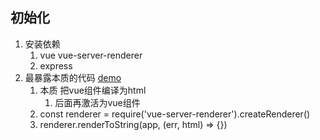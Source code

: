 ## 初始化
1. 安装依赖
   1. vue vue-server-renderer
   2. express
2. 最暴露本质的代码 [demo](./server.js)
   1. 本质 把vue组件编译为html
      1. 后面再激活为vue组件
   2. const renderer = require('vue-server-renderer').createRenderer()
   3. renderer.renderToString(app, (err, html) => {})